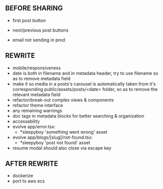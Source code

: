 ## BEFORE SHARING
- first post button
- next/previous post buttons

- email not sending in prod


## REWRITE
- mobile/responsiveness
- date is both in filename and in metadata header, try to use filename so as to remove metadata field
- make it so media in a posts's carousel is automatically taken from it's corresponding public/assets/posts/\<date\> folder, so as to remove the relevant metadata field
- refactor/break-out complex views & components
- refactor theme interface
- any remaining warnings
- doc tags in metadata blocks for better searching & organization
- accessability
- evolve app/error.tsx:
  - *sleepyboy 'something went wrong' asset
- evolve app/blogs/[slug]/not-found.tsx:
  - *sleepyboy 'post not found' asset
- resume modal should also close via escape key

## AFTER REWRITE
- dockerize
- port to aws ecs